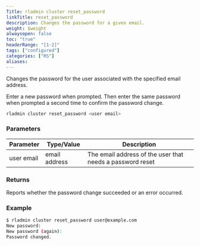 ```yaml
---
Title: rladmin cluster reset_password
linkTitle: reset_password
description: Changes the password for a given email.
weight: $weight
alwaysopen: false
toc: "true"
headerRange: "[1-2]"
tags: ["configured"]
categories: ["RS"]
aliases: 
---
```


Changes the password for the user associated with the specified email address.

Enter a new password when prompted. Then enter the same password when prompted a second time to confirm the password change.

```sh
rladmin cluster reset_password <user email>
```

### Parameters

| Parameter | Type/Value | Description |
|-----------|------------|-------------|
| user email | email address | The email address of the user that needs a password reset |

### Returns

Reports whether the password change succeeded or an error occurred. 

### Example

```sh
$ rladmin cluster reset_password user@example.com
New password: 
New password (again): 
Password changed.
```